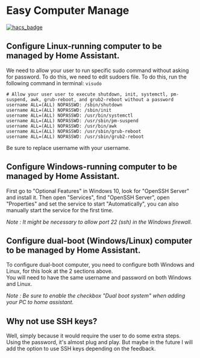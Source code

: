 # Easy Computer Manage
[![hacs_badge](https://img.shields.io/badge/HACS-Custom-41BDF5.svg?style=for-the-badge)](https://github.com/hacs/integration)

## Configure Linux-running computer to be managed by Home Assistant.
We need to allow your user to run specific sudo command without asking for password. To do this, we need to edit sudoers file. To do this, run the following command in terminal: ``visudo``

```
# Allow your user user to execute shutdown, init, systemctl, pm-suspend, awk, grub-reboot, and grub2-reboot without a password
username ALL=(ALL) NOPASSWD: /sbin/shutdown
username ALL=(ALL) NOPASSWD: /sbin/init
username ALL=(ALL) NOPASSWD: /usr/bin/systemctl
username ALL=(ALL) NOPASSWD: /usr/sbin/pm-suspend
username ALL=(ALL) NOPASSWD: /usr/bin/awk
username ALL=(ALL) NOPASSWD: /usr/sbin/grub-reboot
username ALL=(ALL) NOPASSWD: /usr/sbin/grub2-reboot
```
Be sure to replace username with your username.

## Configure Windows-running computer to be managed by Home Assistant.
First go to "Optional Features" in Windows 10, look for "OpenSSH Server" and install it.
Then open "Services", find "OpenSSH Server", open "Properties" and set the service to start "Automatically", you can also manually start the service for the first time.  

*Note : It might be necessary to allow port 22 (ssh) in the Windows firewall.*

## Configure dual-boot (Windows/Linux) computer to be managed by Home Assistant.
To configure dual-boot computer, you need to configure both Windows and Linux, for this look at the 2 sections above.  
You will need to have the same username and password on both Windows and Linux.

*Note : Be sure to enable the checkbox "Dual boot system" when adding your PC to home assistant.*

## Why not use SSH keys?
Well, simply because it would require the user to do some extra steps. Using the password, it's almost plug and play.
But maybe in the future I will add the option to use SSH keys depending on the feedback.


